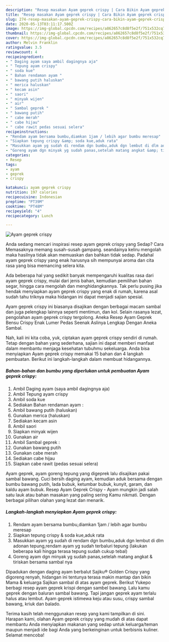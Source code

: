 ```yaml
---
description: "Resep masakan Ayam geprek crispy | Cara Bikin Ayam geprek crispy Yang Mudah Dan Praktis"
title: "Resep masakan Ayam geprek crispy | Cara Bikin Ayam geprek crispy Yang Mudah Dan Praktis"
slug: 274-resep-masakan-ayam-geprek-crispy-cara-bikin-ayam-geprek-crispy-yang-mudah-dan-praktis
date: 2020-05-13T03:11:17.500Z
image: https://img-global.cpcdn.com/recipes/a862657c8d8f5e2f/751x532cq70/ayam-geprek-crispy-foto-resep-utama.jpg
thumbnail: https://img-global.cpcdn.com/recipes/a862657c8d8f5e2f/751x532cq70/ayam-geprek-crispy-foto-resep-utama.jpg
cover: https://img-global.cpcdn.com/recipes/a862657c8d8f5e2f/751x532cq70/ayam-geprek-crispy-foto-resep-utama.jpg
author: Melvin Franklin
ratingvalue: 3.5
reviewcount: 4
recipeingredient:
- " Daging ayam saya ambil dagingnya aja"
- " Tepung ayam crispy"
- " soda kue"
- " Bahan rendaman ayam "
- " bawang putih haluskan"
- " merica haluskan"
- " kecam asin"
- " saori"
- " minyak wijen"
- " air"
- " Sambal geprek "
- " bawang putih"
- " cabe merah"
- " cabe hijau"
- " cabe rawit pedas sesuai selera"
recipeinstructions:
- "Rendam ayam bersama bumbu,diamkan 1jam / lebih agar bumbu meresap"
- "Siapkan tepung crispy &amp; soda kue,aduk rata"
- "Masukkan ayam yg sudah di rendam dgn bumbu,aduk dgn lembut di dlm adonan tepung,rendam ayam yg sudah terbaluri tepung (lakukan beberapa kali hingga terasa tepung sudah cukup tebal)"
- "Goreng ayam dgn minyak yg sudah panas,setelah matang angkat &amp; tiriskan bersama sambal nya"
categories:
- Resep
tags:
- ayam
- geprek
- crispy

katakunci: ayam geprek crispy 
nutrition: 197 calories
recipecuisine: Indonesian
preptime: "PT39M"
cooktime: "PT48M"
recipeyield: "4"
recipecategory: Lunch

---
```



![Ayam geprek crispy](https://img-global.cpcdn.com/recipes/a862657c8d8f5e2f/751x532cq70/ayam-geprek-crispy-foto-resep-utama.jpg)

Anda sedang mencari inspirasi resep ayam geprek crispy yang Sedap? Cara Memasaknya memang susah-susah gampang. seandainya keliru mengolah maka hasilnya tidak akan memuaskan dan bahkan tidak sedap. Padahal ayam geprek crispy yang enak harusnya sih mempunyai aroma dan cita rasa yang bisa memancing selera kita.

Ada beberapa hal yang sedikit banyak mempengaruhi kualitas rasa dari ayam geprek crispy, mulai dari jenis bahan, kemudian pemilihan bahan segar, hingga cara mengolah dan menghidangkannya. Tak perlu pusing jika hendak menyiapkan ayam geprek crispy yang enak di rumah, karena asal sudah tahu triknya maka hidangan ini dapat menjadi sajian spesial.

Ayam geprek crispy ini biasanya disajikan dengan berbagai macam sambal dan juga pelengkap lainnya seperti mentimun, dan kol. Selain rasanya lezat, pengolahan ayam geprek crispy tergolong. Aneka Resep Ayam Geprek Bensu Crispy Enak Lumer Pedas Seenak Aslinya Lengkap Dengan Aneka Sambal.


Nah, kali ini kita coba, yuk, ciptakan ayam geprek crispy sendiri di rumah. Tetap dengan bahan yang sederhana, sajian ini dapat memberi manfaat dalam membantu menjaga kesehatan tubuhmu sekeluarga. Anda bisa menyiapkan Ayam geprek crispy memakai 15 bahan dan 4 langkah pembuatan. Berikut ini langkah-langkah dalam membuat hidangannya.

<!--inarticleads1-->

##### Bahan-bahan dan bumbu yang diperlukan untuk pembuatan Ayam geprek crispy:

1. Ambil  Daging ayam (saya ambil dagingnya aja)
1. Ambil  Tepung ayam crispy
1. Ambil  soda kue
1. Sediakan  Bahan rendaman ayam :
1. Ambil  bawang putih (haluskan)
1. Gunakan  merica (haluskan)
1. Sediakan  kecam asin
1. Ambil  saori
1. Siapkan  minyak wijen
1. Gunakan  air
1. Ambil  Sambal geprek :
1. Gunakan  bawang putih
1. Gunakan  cabe merah
1. Sediakan  cabe hijau
1. Siapkan  cabe rawit (pedas sesuai selera)


Ayam geprek, ayam goreng tepung yang digeprek lalu disajikan pakai sambal bawang. Cuci bersih daging ayam, kemudian aduk bersama dengan bumbu bawang putih, lada bubuk, ketumbar bubuk, kunyit, garam, dan kaldu ayam bubuk. Resep Ayam Geprek Crispy - Ayam mungkin jadi salah satu lauk atau bahan masakan yang paling sering Kamu nikmati. Dengan berbagai pilihan olahan yang lezat dan menarik. 

<!--inarticleads2-->

##### Langkah-langkah menyiapkan Ayam geprek crispy:

1. Rendam ayam bersama bumbu,diamkan 1jam / lebih agar bumbu meresap
1. Siapkan tepung crispy &amp; soda kue,aduk rata
1. Masukkan ayam yg sudah di rendam dgn bumbu,aduk dgn lembut di dlm adonan tepung,rendam ayam yg sudah terbaluri tepung (lakukan beberapa kali hingga terasa tepung sudah cukup tebal)
1. Goreng ayam dgn minyak yg sudah panas,setelah matang angkat &amp; tiriskan bersama sambal nya


Dipadukan dengan daging ayam berbalut Sajiku® Golden Crispy yang digoreng renyah, hidangan ini tentunya terasa makin mantap dan bikin Mama &amp; keluarga Sajikan sambal di atas ayam geprek. Berikut Yukepo berbagi resep ayam geprek krispi dengan sambel bawang. Lalu kamu geprek dengan baluran sambal bawang. Tapi jangan geprek ayam terlalu halus atau lembut. Ayam geprek istimewa keju atau susu, crispy sambal bawang, kriuk dan balado. 

Terima kasih telah menggunakan resep yang kami tampilkan di sini. Harapan kami, olahan Ayam geprek crispy yang mudah di atas dapat membantu Anda menyiapkan makanan yang sedap untuk keluarga/teman maupun menjadi ide bagi Anda yang berkeinginan untuk berbisnis kuliner. Selamat mencoba!
